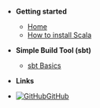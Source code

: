 <!-- docs/_sidebar.md -->

- **Getting started**

  - [Home](/)
  - [How to install Scala](scala-installations.md)

- **Simple Build Tool (sbt)**

  - [sbt Basics](sbt/sbt-basics.md)

- **Links**
- [![GitHub](https://mariopavlov.github.io/Learn_Scala/img/github-mark/GitHub-Mark-Light-32px.png)GitHub](https://github.com/mariopavlov/Learn_Scala)
